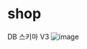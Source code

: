 # shop

DB 스키마 V3
![image](https://github.com/lsh4711/shop/assets/120231876/72e58bdd-225b-4e75-8a8e-2c021241611f)
